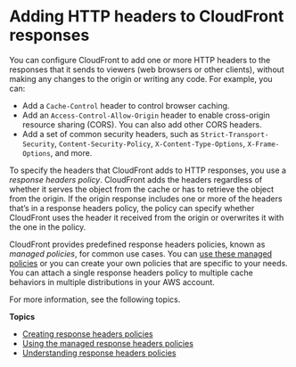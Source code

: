 # Adding HTTP headers to CloudFront responses<a name="adding-response-headers"></a>

You can configure CloudFront to add one or more HTTP headers to the responses that it sends to viewers \(web browsers or other clients\), without making any changes to the origin or writing any code\. For example, you can:
+ Add a `Cache-Control` header to control browser caching\.
+ Add an `Access-Control-Allow-Origin` header to enable cross\-origin resource sharing \(CORS\)\. You can also add other CORS headers\.
+ Add a set of common security headers, such as `Strict-Transport-Security`, `Content-Security-Policy`, `X-Content-Type-Options`, `X-Frame-Options`, and more\.

To specify the headers that CloudFront adds to HTTP responses, you use a *response headers policy*\. CloudFront adds the headers regardless of whether it serves the object from the cache or has to retrieve the object from the origin\. If the origin response includes one or more of the headers that’s in a response headers policy, the policy can specify whether CloudFront uses the header it received from the origin or overwrites it with the one in the policy\.

CloudFront provides predefined response headers policies, known as *managed policies*, for common use cases\. You can [use these managed policies](using-managed-response-headers-policies.md) or you can create your own policies that are specific to your needs\. You can attach a single response headers policy to multiple cache behaviors in multiple distributions in your AWS account\.

For more information, see the following topics\.

**Topics**
+ [Creating response headers policies](creating-response-headers-policies.md)
+ [Using the managed response headers policies](using-managed-response-headers-policies.md)
+ [Understanding response headers policies](understanding-response-headers-policies.md)